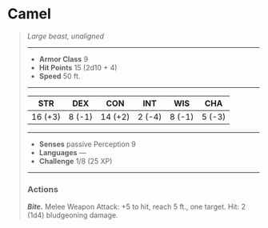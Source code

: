 # Camel
>*Large beast, unaligned*
>___
>- **Armor Class** 9
>- **Hit Points** 15 (2d10 + 4)
>- **Speed** 50 ft.
>___
>|STR|DEX|CON|INT|WIS|CHA|
>|:---:|:---:|:---:|:---:|:---:|:---:|
>|16 (+3)|8 (-1)|14 (+2)|2 (-4)|8 (-1)|5 (-3)|
>___
>- **Senses** passive Perception 9
>- **Languages** —
>- **Challenge** 1/8 (25 XP)
>___
>### Actions
>***Bite.*** Melee Weapon Attack: +5 to hit, reach 5 ft., one target. Hit: 2 (1d4) bludgeoning damage.